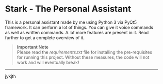 # Stark - The Personal Assistant

This is a personal assistant made by me using Python 3 via PyQt5 framework. It can perform a lot of things. You can give it voice commands as well as written commands. A lot more features are present in it. Read further to get a complete overview of it.

> **Important Note**	
> Please read the *requirements.txt* file for installing the pre-requisites for running this project. Without these measures, the code will not work and will eventually break!

---

jykjth

